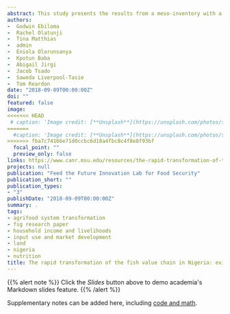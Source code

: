 ```yaml
---
abstract: This study presents the results from a meso-inventory with a recall over 10 years of numbers of actors of different size strata in the fish value chain segments in Niger State, Northern Nigeria. It was conducted between March and July 2018. We explore the growth and changing structure of the fish value chain in the state. The 9 segments studied include hatcheries and feed mills (as inputs to the farmed fish segment), fish production (fish farmers and fishers), urban and rural wholesalers and retailers, and fish processors.
authors:
-  Godwin Ebiloma
-  Rachel Olatunji
-  Tina Matthias
-  admin
-  Eniola Olorunsanya
-  Kpotun Baba
-  Abigail Jirgi
-  Jacob Tsado
-  Saweda Liverpool-Tasie
-  Tom Reardon
date: "2018-09-09T00:00:00Z"
doi: ""
featured: false
image:
<<<<<<< HEAD
 # caption: 'Image credit: [**Unsplash**](https://unsplash.com/photos/s9CC2SKySJM)'
=======
  #caption: 'Image credit: [**Unsplash**](https://unsplash.com/photos/s9CC2SKySJM)'
>>>>>>> fba7c74166e71d0ccbc6d18a4fbc8c4f8e8f93bf
  focal_point: ""
  preview_only: false
links: https://www.canr.msu.edu/resources/the-rapid-transformation-of-the-fish-value-chain-in-nigeria-evidence-from-niger-state
projects: null
publication: "Feed the Future Innovation Lab for Food Security"
publication_short: ""
publication_types:
- "3"
publishDate: "2018-09-09T00:00:00Z"
summary: .
tags:
- agrifood system transformation
- fsg research paper
- household income and livelihoods
- input use and market development
- land
- nigeria
- nutrition
title: The rapid transformation of the fish value chain in Nigeria: evidence from Niger State / Policy Research Paper 112
---
```


{{% alert note %}}
Click the *Slides* button above to demo academia's Markdown slides feature.
{{% /alert %}}

Supplementary notes can be added here, including [code and math](https://sourcethemes.com/academic/docs/writing-markdown-latex/).
